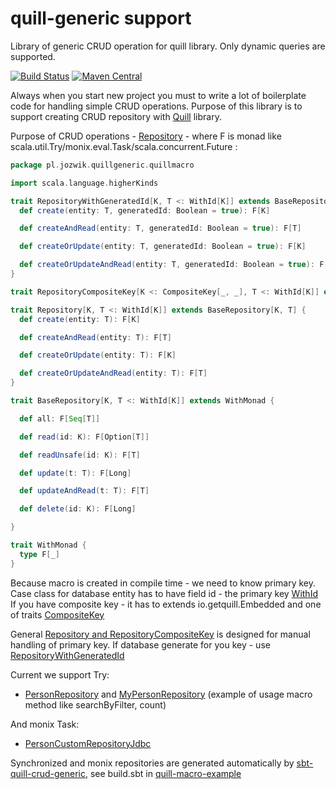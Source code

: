 # quill-generic support
Library of generic CRUD operation for quill library. Only dynamic queries are supported.

[![Build Status](https://travis-ci.org/ajozwik/quill-generic.svg?branch=master)](https://travis-ci.org/ajozwik/quill-generic)
[![Maven Central](https://maven-badges.herokuapp.com/maven-central/com.github.ajozwik/macro-quill_2.12/badge.svg)](https://maven-badges.herokuapp.com/maven-central/com.github.ajozwik/macro-quill_2.12)

Always when you start new project you must to write a lot of boilerplate code for handling simple CRUD operations. Purpose of this library is to support creating CRUD repository with [Quill](https://github.com/getquill/quill) library.

Purpose of CRUD operations - [Repository](/macro-quill/src/main/scala/pl/jozwik/quillgeneric/quillmacro/Repository.scala) - where F is monad like scala.util.Try/monix.eval.Task/scala.concurrent.Future :
```scala
package pl.jozwik.quillgeneric.quillmacro

import scala.language.higherKinds

trait RepositoryWithGeneratedId[K, T <: WithId[K]] extends BaseRepository[K, T] {
  def create(entity: T, generatedId: Boolean = true): F[K]

  def createAndRead(entity: T, generatedId: Boolean = true): F[T]

  def createOrUpdate(entity: T, generatedId: Boolean = true): F[K]

  def createOrUpdateAndRead(entity: T, generatedId: Boolean = true): F[T]
}

trait RepositoryCompositeKey[K <: CompositeKey[_, _], T <: WithId[K]] extends Repository[K, T]

trait Repository[K, T <: WithId[K]] extends BaseRepository[K, T] {
  def create(entity: T): F[K]

  def createAndRead(entity: T): F[T]

  def createOrUpdate(entity: T): F[K]

  def createOrUpdateAndRead(entity: T): F[T]
}

trait BaseRepository[K, T <: WithId[K]] extends WithMonad {

  def all: F[Seq[T]]

  def read(id: K): F[Option[T]]

  def readUnsafe(id: K): F[T]

  def update(t: T): F[Long]

  def updateAndRead(t: T): F[T]

  def delete(id: K): F[Long]

}

trait WithMonad {
  type F[_]
}
```

Because macro is created in compile time - we need to know primary key. Case class for database entity has to have field id - the primary key [WithId](src/main/scala/pl/jozwik/quillgeneric/quillmacro/WithId.scala)
If you have composite key - it has to extends io.getquill.Embedded and one of traits [CompositeKey](/macro-quill/src/main/scala/pl/jozwik/quillgeneric/quillmacro/CompositeKey.scala)

General [Repository and RepositoryCompositeKey](/macro-quill/src/main/scala/pl/jozwik/quillgeneric/quillmacro/Repository.scala) is designed for manual handling of primary key. If database generate for you key - use [RepositoryWithGeneratedId](src/main/scala/pl/jozwik/quillgeneric/quillmacro/Repository.scala)

Current we support Try:

 - [PersonRepository](/quill-jdbc-macro/src/test/scala/pl/jozwik/quillgeneric/sync/jdbc/repository/PersonRepository.scala) and [MyPersonRepository](/macro-quill/src/test/scala/pl/jozwik/quillgeneric/sync/jdbc/repository/MyPersonRepository.scala) (example of usage macro method like searchByFilter, count)
 
And monix Task:
 
 - [PersonCustomRepositoryJdbc](/quill-monix-macro/src/test/scala/pl/jozwik/quillgeneric/monix/repository/PersonCustomRepositoryJdbc.scala)
 
Synchronized and monix repositories are generated automatically by [sbt-quill-crud-generic](https://github.com/ajozwik/sbt-quill-crud-generic), see build.sbt in
[quill-macro-example](https://github.com/ajozwik/quill-macro-example)
